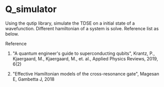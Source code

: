 # Q_simulator

Using the qutip library, simulate the TDSE on a initial state of a wavefunction. Different hamiltonian of a system is solve. Reference list as below.

Reference
1. "A quantum engineer's guide to superconducting qubits", Krantz, P., Kjaergaard, M., Kjaergaard, M., et. al., Applied Physics Reviews, 2019, 6(2)

2. "Effective Hamiltonian models of the cross-resonance gate", Magesan E, Gambetta J, 2018


